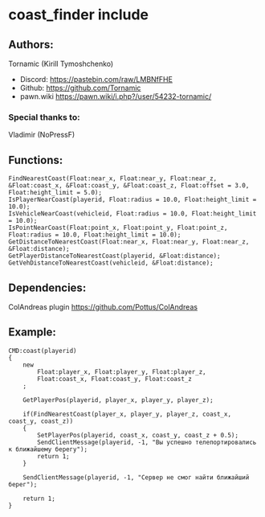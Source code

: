 # coast_finder include

## Authors: 
Tornamic (Kirill Tymoshchenko)
   * Discord: https://pastebin.com/raw/LMBNfFHE
   * Github: https://github.com/Tornamic
   * pawn.wiki https://pawn.wiki/i.php?/user/54232-tornamic/

### Special thanks to:
Vladimir (NoPressF)

## Functions:
    FindNearestCoast(Float:near_x, Float:near_y, Float:near_z, &Float:coast_x, &Float:coast_y, &Float:coast_z, Float:offset = 3.0, Float:height_limit = 5.0);
    IsPlayerNearCoast(playerid, Float:radius = 10.0, Float:height_limit = 10.0);
    IsVehicleNearCoast(vehicleid, Float:radius = 10.0, Float:height_limit = 10.0);
    IsPointNearCoast(Float:point_x, Float:point_y, Float:point_z, Float:radius = 10.0, Float:height_limit = 10.0);
    GetDistanceToNearestCoast(Float:near_x, Float:near_y, Float:near_z, &Float:distance);
    GetPlayerDistanceToNearestCoast(playerid, &Float:distance);
    GetVehDistanceToNearestCoast(vehicleid, &Float:distance);
## Dependencies:
  ColAndreas plugin https://github.com/Pottus/ColAndreas
## Example:
```pawn
CMD:coast(playerid)
{	
	new 
		Float:player_x, Float:player_y, Float:player_z,
		Float:coast_x, Float:coast_y, Float:coast_z
	;
	
	GetPlayerPos(playerid, player_x, player_y, player_z);

	if(FindNearestCoast(player_x, player_y, player_z, coast_x, coast_y, coast_z))
	{
		SetPlayerPos(playerid, coast_x, coast_y, coast_z + 0.5);
		SendClientMessage(playerid, -1, "Вы успешно телепортировались к ближайшему берегу");
		return 1;
	}

	SendClientMessage(playerid, -1, "Сервер не смог найти ближайший берег");
	
	return 1;
}
```
